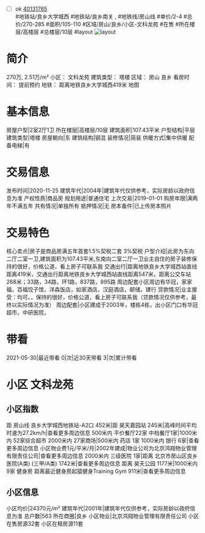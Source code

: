 - [ ] ok [40131765](https://bj.5i5j.com/ershoufang/40131765.html)  
 #地铁站/良乡大学城西 #地铁站/良乡南关 ,  #地铁线/房山线
#单价/2-4 #总价/270-285 #面积/105-110   #区域/房山/良乡/小区-文科龙苑 #在售 #所在楼层/高楼层 #总楼层/10层 #layout 
![layout](http://image16.5i5j.com/erp/house/4013/40131765/huxing/ghnladdobd17ebe4.jpg_P5.jpg) 
# 简介 
 270万,  2.51万/m² 
小区： 文科龙苑
建筑类型： 塔楼
区域： 房山 良乡
看房时间： 提前预约
地铁： 距离地铁良乡大学城西419米 地图
# 基本信息 
 房屋户型|2室2厅1卫
所在楼层|高楼层/10层
建筑面积|107.43平米
户型结构|平层
建筑类型|塔楼
房屋朝向|东
建筑结构|钢混
装修情况|简装
供暖方式|集中供暖
配备电梯|有
# 交易信息 
 发布时间|2020-11-25
建筑年代|2004年|建筑年代仅供参考，实际房龄以政府信息为准
产权性质|商品房
规划用途|普通住宅
上次交易|2019-01-01
购房年限|满两年不满五年
共有情况|单独所有
抵押情况|无
房本备件|已上传房本照片
# 交易特色 
 核心卖点|房子是商品房满五年首套1.5%契税二套 3%契税
户型介绍|此房为东向二厅二室一卫,建筑面积为107.43平米,东南向二室二厅一卫业主自住的房子装修保持的很好，价格公道，看上房子可联系我
交通出行|距离地铁良乡大学城西站直线距离419米，交通出行距离地铁良乡大学城西站直线距离547米，距离公交车站268米；33路，34路，环1路，837路，895路 周边配套小区周边有华冠，家家福，百福饺子馆，洋森饭店，如家酒店，汉庭酒店，邮储，建行
贷款情况|业主接受：均可。，保持的很好，价格公道，看上房子可联系我（贷款情况仅供参考，最终以实际情况为准）
周边配套|小区建成于2003年，楼栋4栋，出小区门口有华冠超市，中研医院，
# 带看 
 2021-05-30|最近带看	 0|次|近30天带看	 3|次|累计带看
# 小区 文科龙苑
## 小区指数 
 距 房山线 良乡大学城西地铁站-A2口 452米|距 昊天嘉园站 245米|高峰时间平均时速为27.2km/h|查看更多周边信息
500米内 平价餐厅22家
中档餐厅1家|1000米内 52家综合超市
2000米内 27家商场|500米内 药店 1家
1000米内 银行 6家|查看更多周边信息
小区物业费1元/平米/月|2002年建成|物业公司为北京鸿翔物业管理有限责任公司|查看更多周边信息
2000米内 三级医院 1家|距离 北京市房山区良乡医院(A类) (三甲/A类) 1742米|查看更多周边信息
距离 昊天公园 1177米|1000米内 9家 健身房
距离最近健身房起猿健身Training Gym 911米|查看更多周边信息
## 小区信息 
 小区均价|24370元/m²
建筑年代|2001年|建筑年代仅供参考，实际房龄以政府信息为准
总户数|563
所在商圈|良乡
小区物业|北京鸿翔物业管理有限责任公司
小区在售房源32套
小区在租房源11套
